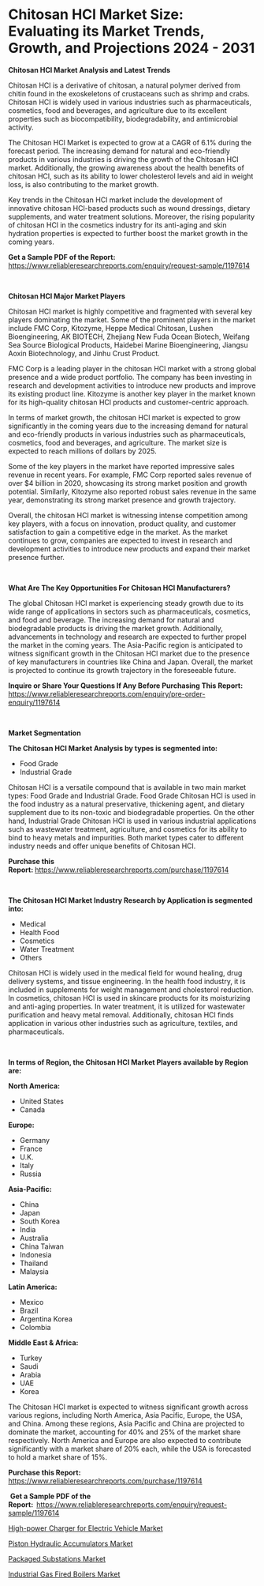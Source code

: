 <p><h1>Chitosan HCl Market Size: Evaluating its Market Trends, Growth, and Projections 2024 - 2031</h1></p><p><strong>Chitosan HCl Market Analysis and Latest Trends</strong></p>
<p><p>Chitosan HCl is a derivative of chitosan, a natural polymer derived from chitin found in the exoskeletons of crustaceans such as shrimp and crabs. Chitosan HCl is widely used in various industries such as pharmaceuticals, cosmetics, food and beverages, and agriculture due to its excellent properties such as biocompatibility, biodegradability, and antimicrobial activity.</p><p>The Chitosan HCl Market is expected to grow at a CAGR of 6.1% during the forecast period. The increasing demand for natural and eco-friendly products in various industries is driving the growth of the Chitosan HCl market. Additionally, the growing awareness about the health benefits of chitosan HCl, such as its ability to lower cholesterol levels and aid in weight loss, is also contributing to the market growth.</p><p>Key trends in the Chitosan HCl market include the development of innovative chitosan HCl-based products such as wound dressings, dietary supplements, and water treatment solutions. Moreover, the rising popularity of chitosan HCl in the cosmetics industry for its anti-aging and skin hydration properties is expected to further boost the market growth in the coming years.</p></p>
<p><strong>Get a Sample PDF of the Report:&nbsp;</strong> <a href="https://www.reliableresearchreports.com/enquiry/request-sample/1197614">https://www.reliableresearchreports.com/enquiry/request-sample/1197614</a></p>
<p>&nbsp;</p>
<p><strong>Chitosan HCl Major Market Players</strong></p>
<p><p>Chitosan HCl market is highly competitive and fragmented with several key players dominating the market. Some of the prominent players in the market include FMC Corp, Kitozyme, Heppe Medical Chitosan, Lushen Bioengineering, AK BIOTECH, Zhejiang New Fuda Ocean Biotech, Weifang Sea Source Biological Products, Haidebei Marine Bioengineering, Jiangsu Aoxin Biotechnology, and Jinhu Crust Product.</p><p>FMC Corp is a leading player in the chitosan HCl market with a strong global presence and a wide product portfolio. The company has been investing in research and development activities to introduce new products and improve its existing product line. Kitozyme is another key player in the market known for its high-quality chitosan HCl products and customer-centric approach. </p><p>In terms of market growth, the chitosan HCl market is expected to grow significantly in the coming years due to the increasing demand for natural and eco-friendly products in various industries such as pharmaceuticals, cosmetics, food and beverages, and agriculture. The market size is expected to reach millions of dollars by 2025.</p><p>Some of the key players in the market have reported impressive sales revenue in recent years. For example, FMC Corp reported sales revenue of over $4 billion in 2020, showcasing its strong market position and growth potential. Similarly, Kitozyme also reported robust sales revenue in the same year, demonstrating its strong market presence and growth trajectory.</p><p>Overall, the chitosan HCl market is witnessing intense competition among key players, with a focus on innovation, product quality, and customer satisfaction to gain a competitive edge in the market. As the market continues to grow, companies are expected to invest in research and development activities to introduce new products and expand their market presence further.</p></p>
<p>&nbsp;</p>
<p><strong>What Are The Key Opportunities For Chitosan HCl Manufacturers?</strong></p>
<p><p>The global Chitosan HCl market is experiencing steady growth due to its wide range of applications in sectors such as pharmaceuticals, cosmetics, and food and beverage. The increasing demand for natural and biodegradable products is driving the market growth. Additionally, advancements in technology and research are expected to further propel the market in the coming years. The Asia-Pacific region is anticipated to witness significant growth in the Chitosan HCl market due to the presence of key manufacturers in countries like China and Japan. Overall, the market is projected to continue its growth trajectory in the foreseeable future.</p></p>
<p><strong>Inquire or Share Your Questions If Any Before Purchasing This Report:</strong> <a href="https://www.reliableresearchreports.com/enquiry/pre-order-enquiry/1197614">https://www.reliableresearchreports.com/enquiry/pre-order-enquiry/1197614</a></p>
<p>&nbsp;</p>
<p><strong>Market Segmentation</strong></p>
<p><strong>The Chitosan HCl Market Analysis by types is segmented into:</strong></p>
<p><ul><li>Food Grade</li><li>Industrial Grade</li></ul></p>
<p><p>Chitosan HCl is a versatile compound that is available in two main market types: Food Grade and Industrial Grade. Food Grade Chitosan HCl is used in the food industry as a natural preservative, thickening agent, and dietary supplement due to its non-toxic and biodegradable properties. On the other hand, Industrial Grade Chitosan HCl is used in various industrial applications such as wastewater treatment, agriculture, and cosmetics for its ability to bind to heavy metals and impurities. Both market types cater to different industry needs and offer unique benefits of Chitosan HCl.</p></p>
<p><strong>Purchase this Report:&nbsp;</strong><a href="https://www.reliableresearchreports.com/purchase/1197614">https://www.reliableresearchreports.com/purchase/1197614</a></p>
<p>&nbsp;</p>
<p><strong>The Chitosan HCl Market Industry Research by Application is segmented into:</strong></p>
<p><ul><li>Medical</li><li>Health Food</li><li>Cosmetics</li><li>Water Treatment</li><li>Others</li></ul></p>
<p><p>Chitosan HCl is widely used in the medical field for wound healing, drug delivery systems, and tissue engineering. In the health food industry, it is included in supplements for weight management and cholesterol reduction. In cosmetics, chitosan HCl is used in skincare products for its moisturizing and anti-aging properties. In water treatment, it is utilized for wastewater purification and heavy metal removal. Additionally, chitosan HCl finds application in various other industries such as agriculture, textiles, and pharmaceuticals.</p></p>
<p>&nbsp;</p>
<p><strong>In terms of Region, the Chitosan HCl Market Players available by Region are:</strong></p>
<p>
    <p> <strong> North America: </strong>
        <ul>
            <li>United States</li>
            <li>Canada</li>
        </ul>
        </p> 
    <p> <strong> Europe: </strong>
        <ul>
            <li>Germany</li>
            <li>France</li>
            <li>U.K.</li>
            <li>Italy</li>
            <li>Russia</li>
        </ul>
        </p> 
    <p> <strong> Asia-Pacific: </strong>
        <ul>
            <li>China</li>
            <li>Japan</li>
            <li>South Korea</li>
            <li>India</li>
            <li>Australia</li>
            <li>China Taiwan</li>
            <li>Indonesia</li>
            <li>Thailand</li>
            <li>Malaysia</li>
        </ul>
        </p> 
    <p> <strong> Latin America: </strong>
        <ul>
            <li>Mexico</li>
            <li>Brazil</li>
            <li>Argentina Korea</li>
            <li>Colombia</li>
        </ul>
        </p> 
    <p> <strong> Middle East & Africa: </strong>
        <ul>
            <li>Turkey</li>
            <li>Saudi</li>
            <li>Arabia</li>
            <li>UAE</li>
            <li>Korea</li>
        </ul>
    </p>
    </p>
<p><p>The Chitosan HCl market is expected to witness significant growth across various regions, including North America, Asia Pacific, Europe, the USA, and China. Among these regions, Asia Pacific and China are projected to dominate the market, accounting for 40% and 25% of the market share respectively. North America and Europe are also expected to contribute significantly with a market share of 20% each, while the USA is forecasted to hold a market share of 15%.</p></p>
<p><strong>Purchase this Report: </strong><a href="https://www.reliableresearchreports.com/purchase/1197614">https://www.reliableresearchreports.com/purchase/1197614</a></p>
<p>&nbsp;<strong>Get a Sample PDF of the Report:&nbsp;&nbsp;</strong><a href="https://www.reliableresearchreports.com/enquiry/request-sample/1197614">https://www.reliableresearchreports.com/enquiry/request-sample/1197614</a></p>
<p><strong></strong></p>
<p><p><a href="https://view.publitas.com/reportprime-1/high-power-charger-for-electric-vehicle-market-size-growing-and-forecasted-for-period-from-2023-2030-and-provides-complete-market-analysis-of-this-market/">High-power Charger for Electric Vehicle Market</a></p><p><a href="https://view.publitas.com/reportprime-1/piston-hydraulic-accumulators-market-with-the-goal-of-estimating-the-market-size-and-future-growth-potential-of-various-market-segments-based-on-component-applications-end-user-and-region/">Piston Hydraulic Accumulators Market</a></p><p><a href="https://view.publitas.com/reportprime-1/packaged-substations-market-research-report-reveals-the-latest-trends-and-opportunities-of-this-market-for-period-from-2023-2030/">Packaged Substations Market</a></p><p><a href="https://five-trouble-98a.notion.site/Industrial-Gas-Fired-Boilers-Market-Size-Furnishes-Valuable-Information-Encompassing-Market-Share-M-a38ef47071654e419849e5bc51cf4bc2">Industrial Gas Fired Boilers Market</a></p></p>